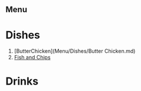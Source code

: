 ## Menu

# Dishes

1. [ButterChicken](Menu/Dishes/Butter Chicken.md)
2. [Fish and Chips](./Dishes/FishAndChips.md)

# Drinks